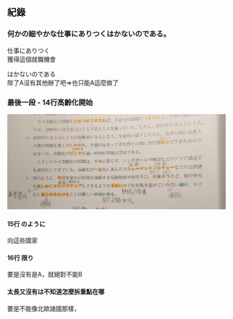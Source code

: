 ## 紀錄

### 何かの細やかな仕事にありつくはかないのである。
仕事にありつく  
獲得這個就職機會  

はかないのである  
除了A沒有其他辦了吧=>也只能A這麼做了  

### 最後一段 - 14行高齡化開始
![](02-2.JPG)

#### 15行 のように
向這些國家
#### 16行 限り
要是沒有是A，就絕對不能B
#### 太長又沒有は不知道怎麼拆重點在哪
要是不能像北歐諸國那樣，
